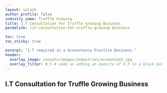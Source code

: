 ```yaml
---
layout: splash 
author_profile: false 
industry_name: Truffle Growing
title: I.T Consultation for Truffle Growing Business
permalink: /it-consultation-for-truffle-growing-business

toc: true
toc_sticky: true

excerpt: "I.T required in a Accountancy Practice Business."
header:
  overlay_image: /assets/images/industries/accountant.jpg
  overlay_filter: 0.5 # same as adding an opacity of 0.5 to a black background
---
```


## I.T Consultation for Truffle Growing Business